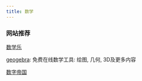```yaml
---
title: 数学
---
```


### 网站推荐

[数学乐](https://www.shuxuele.com/)

[geogebra](https://www.geogebra.org/): 免费在线数学工具: 绘图, 几何, 3D及更多内容

[数字帝国](https://zh.numberempire.com/)